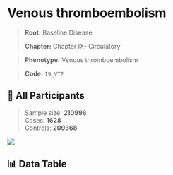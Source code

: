 # Venous thromboembolism

> **Root:** Baseline Disease  

> **Chapter:** Chapter IX- Circulatory  

> **Phenotype:** Venous thromboembolism  

> **Code:** `I9_VTE`

## 🧪 All Participants  
> Sample size: **210996**  
> Cases: **1628**  
> Controls: **209368**
<img src="/Sensitive/Figures/ALL/Baseline/I9_VTE.png"/>

## 📊 Data Table
<CsvTableMRF src="/Sensitive/Data/ALL/Baseline/LG_I9_VTE.csv"/>

